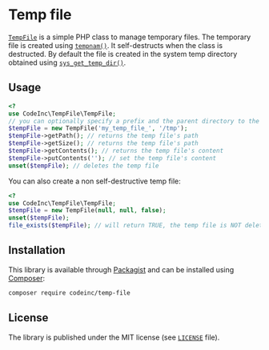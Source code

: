 # Temp file 

[`TempFile`](src/TempFile.php) is a simple PHP class to manage temporary files. The temporary file is created using [`tempnam()`](http://php.net/manual/function.tempnam.php). It self-destructs when the class is destructed. By default the file is created in the system temp directory obtained using [`sys_get_temp_dir()`](http://php.net/manual/function.sys-get-temp-dir.php).

## Usage

```php
<?
use CodeInc\TempFile\TempFile;
// you can optionally specify a prefix and the parent directory to the constructor
$tempFile = new TempFile('my_temp_file_', '/tmp');  
$tempFile->getPath(); // returns the temp file's path
$tempFile->getSize(); // returns the temp file's path
$tempFile->getContents(); // returns the temp file's content
$tempFile->putContents(''); // set the temp file's content 
unset($tempFile); // deletes the temp file
```

You can also create a non self-destructive temp file:
```php
<?
use CodeInc\TempFile\TempFile;
$tempFile = new TempFile(null, null, false);  
unset($tempFile); 
file_exists($tempFile); // will return TRUE, the temp file is NOT deleted by the class destructor
```


## Installation

This library is available through [Packagist](https://packagist.org/packages/codeinc/temp-file) and can be installed using [Composer](https://getcomposer.org/): 

```bash
composer require codeinc/temp-file
```

## License

The library is published under the MIT license (see [`LICENSE`](LICENSE) file).